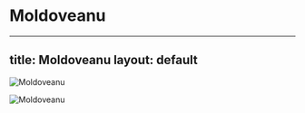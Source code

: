 
Moldoveanu
==========
---
title: Moldoveanu
layout: default
---

![Moldoveanu](http://www.takeadventure.com/wp-content/uploads/2016/11/159_moldoveanu_03360.jpg)

![Moldoveanu](https://cdn.britannica.com/30/152130-050-2F924A9E/Moldoveanu-peak-Fagaras-Mountains-Romania-Transylvanian-Alps.jpg)